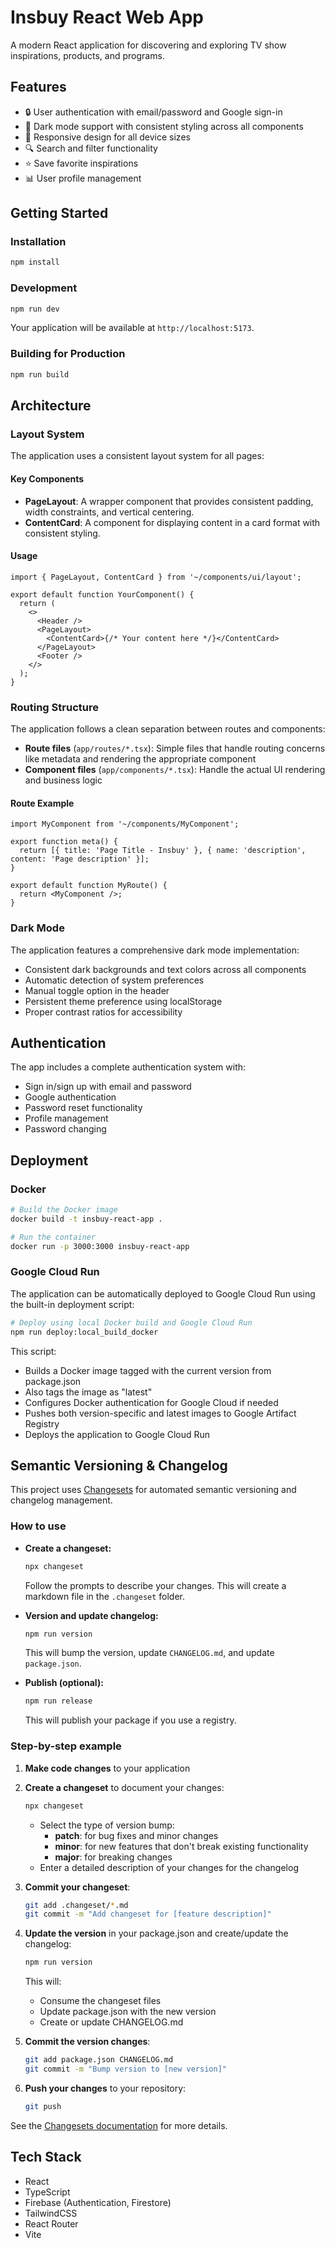 # Insbuy React Web App

A modern React application for discovering and exploring TV show inspirations, products, and programs.

## Features

- 🔒 User authentication with email/password and Google sign-in
- 🌙 Dark mode support with consistent styling across all components
- 📱 Responsive design for all device sizes
- 🔍 Search and filter functionality
- ⭐ Save favorite inspirations
- 📊 User profile management

## Getting Started

### Installation

```bash
npm install
```

### Development

```bash
npm run dev
```

Your application will be available at `http://localhost:5173`.

### Building for Production

```bash
npm run build
```

## Architecture

### Layout System

The application uses a consistent layout system for all pages:

#### Key Components

- **PageLayout**: A wrapper component that provides consistent padding, width constraints, and vertical centering.
- **ContentCard**: A component for displaying content in a card format with consistent styling.

#### Usage

```tsx
import { PageLayout, ContentCard } from '~/components/ui/layout';

export default function YourComponent() {
  return (
    <>
      <Header />
      <PageLayout>
        <ContentCard>{/* Your content here */}</ContentCard>
      </PageLayout>
      <Footer />
    </>
  );
}
```

### Routing Structure

The application follows a clean separation between routes and components:

- **Route files** (`app/routes/*.tsx`): Simple files that handle routing concerns like metadata and rendering the appropriate component
- **Component files** (`app/components/*.tsx`): Handle the actual UI rendering and business logic

#### Route Example

```tsx
import MyComponent from '~/components/MyComponent';

export function meta() {
  return [{ title: 'Page Title - Insbuy' }, { name: 'description', content: 'Page description' }];
}

export default function MyRoute() {
  return <MyComponent />;
}
```

### Dark Mode

The application features a comprehensive dark mode implementation:

- Consistent dark backgrounds and text colors across all components
- Automatic detection of system preferences
- Manual toggle option in the header
- Persistent theme preference using localStorage
- Proper contrast ratios for accessibility

## Authentication

The app includes a complete authentication system with:

- Sign in/sign up with email and password
- Google authentication
- Password reset functionality
- Profile management
- Password changing

## Deployment

### Docker

```bash
# Build the Docker image
docker build -t insbuy-react-app .

# Run the container
docker run -p 3000:3000 insbuy-react-app
```

### Google Cloud Run

The application can be automatically deployed to Google Cloud Run using the built-in deployment script:

```bash
# Deploy using local Docker build and Google Cloud Run
npm run deploy:local_build_docker
```

This script:
- Builds a Docker image tagged with the current version from package.json
- Also tags the image as "latest"
- Configures Docker authentication for Google Cloud if needed
- Pushes both version-specific and latest images to Google Artifact Registry
- Deploys the application to Google Cloud Run

## Semantic Versioning & Changelog

This project uses [Changesets](https://github.com/changesets/changesets) for automated semantic versioning and changelog management.

### How to use

- **Create a changeset:**
  ```bash
  npx changeset
  ```
  Follow the prompts to describe your changes. This will create a markdown file in the `.changeset` folder.

- **Version and update changelog:**
  ```bash
  npm run version
  ```
  This will bump the version, update `CHANGELOG.md`, and update `package.json`.

- **Publish (optional):**
  ```bash
  npm run release
  ```
  This will publish your package if you use a registry.

### Step-by-step example

1. **Make code changes** to your application

2. **Create a changeset** to document your changes:
   ```bash
   npx changeset
   ```
   - Select the type of version bump:
     - **patch**: for bug fixes and minor changes
     - **minor**: for new features that don't break existing functionality
     - **major**: for breaking changes
   - Enter a detailed description of your changes for the changelog

3. **Commit your changeset**:
   ```bash
   git add .changeset/*.md
   git commit -m "Add changeset for [feature description]"
   ```

4. **Update the version** in your package.json and create/update the changelog:
   ```bash
   npm run version
   ```
   This will:
   - Consume the changeset files
   - Update package.json with the new version
   - Create or update CHANGELOG.md

5. **Commit the version changes**:
   ```bash
   git add package.json CHANGELOG.md
   git commit -m "Bump version to [new version]"
   ```

6. **Push your changes** to your repository:
   ```bash
   git push
   ```

See the [Changesets documentation](https://github.com/changesets/changesets) for more details.

## Tech Stack

- React
- TypeScript
- Firebase (Authentication, Firestore)
- TailwindCSS
- React Router
- Vite
